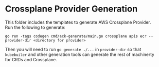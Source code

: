 # Crossplane Provider Generation

This folder includes the templates to generate AWS Crossplane Provider. Run the
following to generate:

```console
go run -tags codegen cmd/ack-generate/main.go crossplane apis ecr --provider-dir <directory for provider>
```

Then you will need to run `go generate ./...` in `provider-dir` so that `kubebuiler`
and other generation tools can generate the rest of machinerty for CRDs and Crossplane.